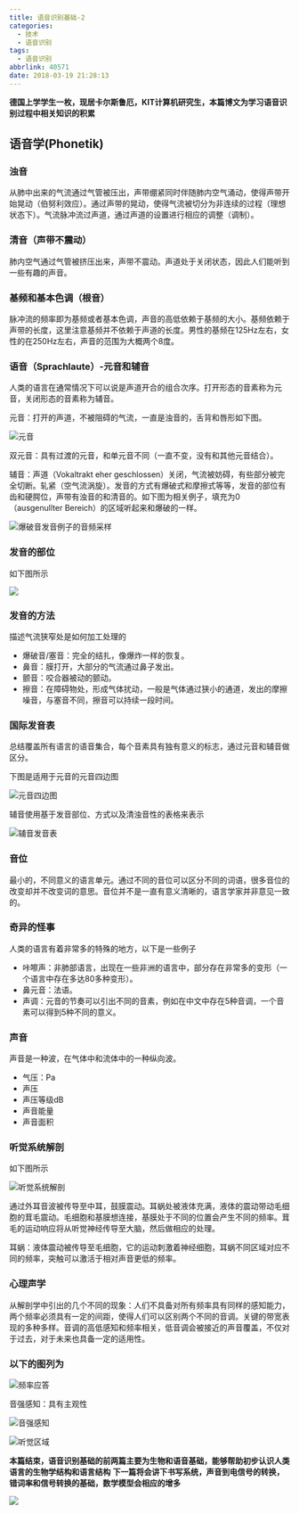 ```yaml
---
title: 语音识别基础-2
categories: 
  - 技术
  - 语音识别
tags:
  - 语音识别
abbrlink: 40571
date: 2018-03-19 21:28:13
---
```


**德国上学学生一枚，现居卡尔斯鲁厄，KIT计算机研究生，本篇博文为学习语音识别过程中相关知识的积累**

## 语音学(Phonetik)

### 浊音

从肺中出来的气流通过气管被压出，声带绷紧同时伴随肺内空气涌动，使得声带开始晃动（伯努利效应）。通过声带的晃动，使得气流被切分为非连续的过程（理想状态下）。气流脉冲流过声道，通过声道的设置进行相应的调整（调制）。

### 清音（声带不震动）

肺内空气通过气管被挤压出来，声带不震动。声道处于关闭状态，因此人们能听到一些有趣的声音。

### 基频和基本色调（根音）

脉冲流的频率即为基频或者基本色调，声音的高低依赖于基频的大小。基频依赖于声带的长度，这里注意基频并不依赖于声道的长度。男性的基频在125Hz左右，女性的在250Hz左右，声音的范围为大概两个8度。

### 语音（Sprachlaute）-元音和辅音

人类的语言在通常情况下可以说是声道开合的组合次序。打开形态的音素称为元音，关闭形态的音素称为辅音。

元音：打开的声道，不被阻碍的气流，一直是浊音的，舌背和唇形如下图。

![元音](https://storage.googleapis.com/ning_picture/ASRVokale.PNG)

双元音：具有过渡的元音，和单元音不同（一直不变，没有和其他元音结合）。

辅音：声道（Vokaltrakt eher geschlossen）关闭，气流被妨碍，有些部分被完全切断。轧紧（空气流涡旋）。发音的方式有爆破式和摩擦式等等，发音的部位有齿和硬腭位，声带有浊音的和清音的。如下图为相关例子，填充为0（ausgenullter Bereich）的区域听起来和爆破的一样。

![爆破音发音例子的音频采样](https://storage.googleapis.com/ning_picture/ASRkonstauf.PNG)

### 发音的部位

如下图所示

![](https://storage.googleapis.com/ning_picture/ASROrt.PNG)

### 发音的方法

描述气流狭窄处是如何加工处理的

- 爆破音/塞音：完全的结扎，像爆炸一样的恢复。
- 鼻音：膜打开，大部分的气流通过鼻子发出。
- 颤音：咬合器被动的颤动。
- 擦音：在障碍物处，形成气体扰动，一般是气体通过狭小的通道，发出的摩擦噪音，与塞音不同，擦音可以持续一段时间。

### 国际发音表

总结覆盖所有语言的语音集合，每个音素具有独有意义的标志，通过元音和辅音做区分。

下图是适用于元音的元音四边图

![元音四边图](https://storage.googleapis.com/ning_picture/vokalevierecke.PNG)

辅音使用基于发音部位、方式以及清浊音性的表格来表示

![辅音发音表](https://storage.googleapis.com/ning_picture/ASRKonsonaten.PNG)

### 音位

最小的，不同意义的语言单元。通过不同的音位可以区分不同的词语，很多音位的改变却并不改变词的意思。音位并不是一直有意义清晰的，语言学家并非意见一致的。

### 奇异的怪事

人类的语言有着非常多的特殊的地方，以下是一些例子

- 咔嚓声：非肺部语言，出现在一些非洲的语言中，部分存在非常多的变形（一个语言中存在多达80多种变形）。
- 鼻元音：法语。
- 声调：元音的节奏可以引出不同的音素，例如在中文中存在5种音调，一个音素可以得到5种不同的意义。

### 声音

声音是一种波，在气体中和流体中的一种纵向波。
- 气压：Pa
- 声压
- 声压等级dB
- 声音能量
- 声音面积

### 听觉系统解剖

如下图所示

![听觉系统解剖](https://storage.googleapis.com/ning_picture/ASRAnotomie.PNG)

通过外耳音波被传导至中耳，鼓膜震动。耳蜗处被液体充满，液体的震动带动毛细胞的茸毛震动。毛细胞和基膜想连接，基膜处于不同的位置会产生不同的频率。茸毛的运动响应将从听觉神经传导至大脑，然后做相应的处理。

耳蜗：液体震动被传导至毛细胞，它的运动刺激着神经细胞，耳蜗不同区域对应不同的频率，突触可以激活于相对声音更低的频率。

### 心理声学

从解剖学中引出的几个不同的现象：人们不具备对所有频率具有同样的感知能力，两个频率必须具有一定的间距，使得人们可以区别两个不同的音调。关键的带宽表现的多种多样。音调的高低感知和频率相关，低音调会被接近的声音覆盖，不仅对于过去，对于未来也具备一定的适用性。

### 以下的图列为

![频率应答](https://storage.googleapis.com/ning_picture/ASRFreAnto.PNG)

音强感知：具有主观性

![音强感知](https://storage.googleapis.com/ning_picture/ASRLautst.PNG)

![听觉区域](https://storage.googleapis.com/ning_picture/ASRHFl.PNG)

**本篇结束，语音识别基础的前两篇主要为生物和语音基础，能够帮助初步认识人类语言的生物学结构和语言结构**
**下一篇将会讲下书写系统，声音到电信号的转换，错词率和信号转换的基础，数学模型会相应的增多**

![](https://storage.googleapis.com/ning_picture/mainlogo.png)
